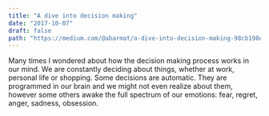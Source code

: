 ```yaml
---
title: "A dive into decision making"
date: "2017-10-07"
draft: false
path: "https://medium.com/@abarmat/a-dive-into-decision-making-98cb198e0b45"
---
```


Many times I wondered about how the decision making process works in our mind. We are constantly deciding about things, whether at work, personal life or shopping. Some decisions are automatic. They are programmed in our brain and we might not even realize about them, however some others awake the full spectrum of our emotions: fear, regret, anger, sadness, obsession.

